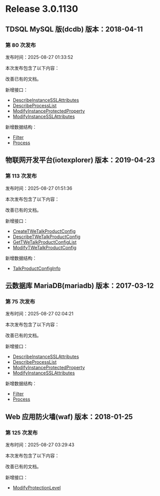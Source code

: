 # Release 3.0.1130

## TDSQL MySQL 版(dcdb) 版本：2018-04-11

### 第 80 次发布

发布时间：2025-08-27 01:33:52

本次发布包含了以下内容：

改善已有的文档。

新增接口：

* [DescribeInstanceSSLAttributes](https://cloud.tencent.com/document/api/557/122774)
* [DescribeProcessList](https://cloud.tencent.com/document/api/557/122773)
* [ModifyInstanceProtectedProperty](https://cloud.tencent.com/document/api/557/122772)
* [ModifyInstanceSSLAttributes](https://cloud.tencent.com/document/api/557/122771)

新增数据结构：

* [Filter](https://cloud.tencent.com/document/api/557/16142#Filter)
* [Process](https://cloud.tencent.com/document/api/557/16142#Process)



## 物联网开发平台(iotexplorer) 版本：2019-04-23

### 第 113 次发布

发布时间：2025-08-27 01:51:36

本次发布包含了以下内容：

改善已有的文档。

新增接口：

* [CreateTWeTalkProductConfig](https://cloud.tencent.com/document/api/1081/122778)
* [DescribeTWeTalkProductConfig](https://cloud.tencent.com/document/api/1081/122777)
* [GetTWeTalkProductConfigList](https://cloud.tencent.com/document/api/1081/122776)
* [ModifyTWeTalkProductConfig](https://cloud.tencent.com/document/api/1081/122775)

新增数据结构：

* [TalkProductConfigInfo](https://cloud.tencent.com/document/api/1081/34988#TalkProductConfigInfo)



## 云数据库 MariaDB(mariadb) 版本：2017-03-12

### 第 75 次发布

发布时间：2025-08-27 02:04:21

本次发布包含了以下内容：

改善已有的文档。

新增接口：

* [DescribeInstanceSSLAttributes](https://cloud.tencent.com/document/api/237/122782)
* [DescribeProcessList](https://cloud.tencent.com/document/api/237/122781)
* [ModifyInstanceProtectedProperty](https://cloud.tencent.com/document/api/237/122779)
* [ModifyInstanceSSLAttributes](https://cloud.tencent.com/document/api/237/122780)

新增数据结构：

* [Filter](https://cloud.tencent.com/document/api/237/16191#Filter)
* [Process](https://cloud.tencent.com/document/api/237/16191#Process)



## Web 应用防火墙(waf) 版本：2018-01-25

### 第 125 次发布

发布时间：2025-08-27 03:29:43

本次发布包含了以下内容：

改善已有的文档。

新增接口：

* [ModifyProtectionLevel](https://cloud.tencent.com/document/api/627/122783)



